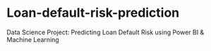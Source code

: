 # Loan-default-risk-prediction
Data Science Project: Predicting Loan Default Risk using Power BI &amp; Machine Learning
